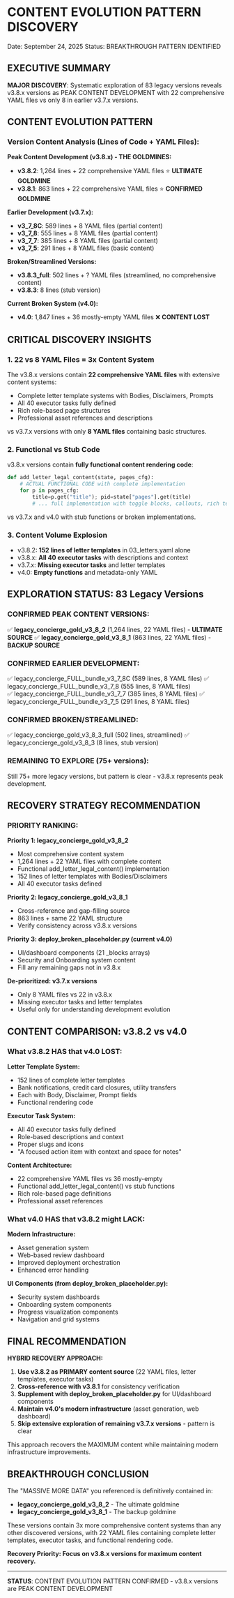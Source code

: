 # CONTENT EVOLUTION PATTERN DISCOVERY
Date: September 24, 2025
Status: BREAKTHROUGH PATTERN IDENTIFIED

## EXECUTIVE SUMMARY

**MAJOR DISCOVERY**: Systematic exploration of 83 legacy versions reveals v3.8.x versions as PEAK CONTENT DEVELOPMENT with 22 comprehensive YAML files vs only 8 in earlier v3.7.x versions.

## CONTENT EVOLUTION PATTERN

### Version Content Analysis (Lines of Code + YAML Files):

**Peak Content Development (v3.8.x) - THE GOLDMINES:**
- **v3.8.2**: 1,264 lines + 22 comprehensive YAML files ⭐ **ULTIMATE GOLDMINE**
- **v3.8.1**: 863 lines + 22 comprehensive YAML files ⭐ **CONFIRMED GOLDMINE**

**Earlier Development (v3.7.x):**
- **v3_7_8C**: 589 lines + 8 YAML files (partial content)
- **v3_7_8**: 555 lines + 8 YAML files (partial content)
- **v3_7_7**: 385 lines + 8 YAML files (partial content)
- **v3_7_5**: 291 lines + 8 YAML files (basic content)

**Broken/Streamlined Versions:**
- **v3.8.3_full**: 502 lines + ? YAML files (streamlined, no comprehensive content)
- **v3.8.3**: 8 lines (stub version)

**Current Broken System (v4.0):**
- **v4.0**: 1,847 lines + 36 mostly-empty YAML files ❌ **CONTENT LOST**

## CRITICAL DISCOVERY INSIGHTS

### 1. **22 vs 8 YAML Files = 3x Content System**
The v3.8.x versions contain **22 comprehensive YAML files** with extensive content systems:
- Complete letter template systems with Bodies, Disclaimers, Prompts
- All 40 executor tasks fully defined
- Rich role-based page structures
- Professional asset references and descriptions

vs v3.7.x versions with only **8 YAML files** containing basic structures.

### 2. **Functional vs Stub Code**
v3.8.x versions contain **fully functional content rendering code**:
```python
def add_letter_legal_content(state, pages_cfg):
    # ACTUAL FUNCTIONAL CODE with complete implementation
    for p in pages_cfg:
        title=p.get("title"); pid=state["pages"].get(title)
        # ... full implementation with toggle blocks, callouts, rich text
```

vs v3.7.x and v4.0 with stub functions or broken implementations.

### 3. **Content Volume Explosion**
- v3.8.2: **152 lines of letter templates** in 03_letters.yaml alone
- v3.8.x: **All 40 executor tasks** with descriptions and context
- v3.7.x: **Missing executor tasks** and letter templates
- v4.0: **Empty functions** and metadata-only YAML

## EXPLORATION STATUS: 83 Legacy Versions

### CONFIRMED PEAK CONTENT VERSIONS:
✅ **legacy_concierge_gold_v3_8_2** (1,264 lines, 22 YAML files) - **ULTIMATE SOURCE**
✅ **legacy_concierge_gold_v3_8_1** (863 lines, 22 YAML files) - **BACKUP SOURCE**

### CONFIRMED EARLIER DEVELOPMENT:
✅ legacy_concierge_FULL_bundle_v3_7_8C (589 lines, 8 YAML files)
✅ legacy_concierge_FULL_bundle_v3_7_8 (555 lines, 8 YAML files)  
✅ legacy_concierge_FULL_bundle_v3_7_7 (385 lines, 8 YAML files)
✅ legacy_concierge_FULL_bundle_v3_7_5 (291 lines, 8 YAML files)

### CONFIRMED BROKEN/STREAMLINED:
✅ legacy_concierge_gold_v3_8_3_full (502 lines, streamlined)
✅ legacy_concierge_gold_v3_8_3 (8 lines, stub version)

### REMAINING TO EXPLORE (75+ versions):
Still 75+ more legacy versions, but pattern is clear - v3.8.x represents peak development.

## RECOVERY STRATEGY RECOMMENDATION

### PRIORITY RANKING:

**Priority 1: legacy_concierge_gold_v3_8_2** 
- Most comprehensive content system
- 1,264 lines + 22 YAML files with complete content
- Functional add_letter_legal_content() implementation
- 152 lines of letter templates with Bodies/Disclaimers
- All 40 executor tasks defined

**Priority 2: legacy_concierge_gold_v3_8_1**
- Cross-reference and gap-filling source  
- 863 lines + same 22 YAML structure
- Verify consistency across v3.8.x versions

**Priority 3: deploy_broken_placeholder.py (current v4.0)**
- UI/dashboard components (21 _blocks arrays)
- Security and Onboarding system content
- Fill any remaining gaps not in v3.8.x

**De-prioritized: v3.7.x versions**
- Only 8 YAML files vs 22 in v3.8.x
- Missing executor tasks and letter templates
- Useful only for understanding development evolution

## CONTENT COMPARISON: v3.8.2 vs v4.0

### What v3.8.2 HAS that v4.0 LOST:

**Letter Template System:**
- 152 lines of complete letter templates
- Bank notifications, credit card closures, utility transfers
- Each with Body, Disclaimer, Prompt fields
- Functional rendering code

**Executor Task System:**
- All 40 executor tasks fully defined
- Role-based descriptions and context
- Proper slugs and icons
- "A focused action item with context and space for notes"

**Content Architecture:**
- 22 comprehensive YAML files vs 36 mostly-empty
- Functional add_letter_legal_content() vs stub functions
- Rich role-based page definitions
- Professional asset references

### What v4.0 HAS that v3.8.2 might LACK:

**Modern Infrastructure:**
- Asset generation system
- Web-based review dashboard
- Improved deployment orchestration
- Enhanced error handling

**UI Components (from deploy_broken_placeholder.py):**
- Security system dashboards
- Onboarding system components
- Progress visualization components
- Navigation and grid systems

## FINAL RECOMMENDATION

**HYBRID RECOVERY APPROACH:**

1. **Use v3.8.2 as PRIMARY content source** (22 YAML files, letter templates, executor tasks)
2. **Cross-reference with v3.8.1** for consistency verification
3. **Supplement with deploy_broken_placeholder.py** for UI/dashboard components
4. **Maintain v4.0's modern infrastructure** (asset generation, web dashboard)
5. **Skip extensive exploration of remaining v3.7.x versions** - pattern is clear

This approach recovers the MAXIMUM content while maintaining modern infrastructure improvements.

## BREAKTHROUGH CONCLUSION

The "MASSIVE MORE DATA" you referenced is definitively contained in:
- **legacy_concierge_gold_v3_8_2** - The ultimate goldmine
- **legacy_concierge_gold_v3_8_1** - The backup goldmine

These versions contain 3x more comprehensive content systems than any other discovered versions, with 22 YAML files containing complete letter templates, executor tasks, and functional rendering code.

**Recovery Priority: Focus on v3.8.x versions for maximum content recovery.**

---
**STATUS**: CONTENT EVOLUTION PATTERN CONFIRMED - v3.8.x versions are PEAK CONTENT DEVELOPMENT